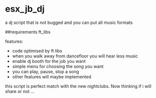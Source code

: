 # esx_jb_dj
a dj script that is not bugged and you can put all music formats


##requirements
ft_libs


features:

- code optimised by ft libs
- when you walk away from dancefloor you will hear less music
- enable dj booth for the job you want
- simple menu for choosing the song you want
- you can play, pause, stop a song
- other features will maybe implemented


this script is perfect match with the new nightclubs. Now thinking if i will share or not ...

